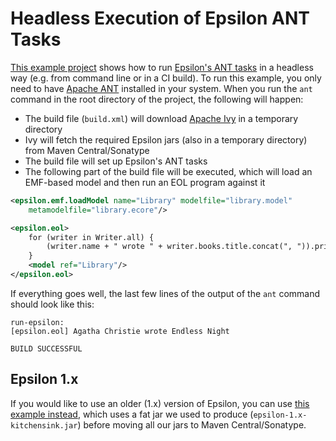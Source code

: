 # Headless Execution of Epsilon ANT Tasks

[This example project](https://git.eclipse.org/c/epsilon/org.eclipse.epsilon.git/tree/examples/org.eclipse.epsilon.examples.workflow.standalone.ivy) shows how to run [Epsilon's ANT tasks](../workflow) in a headless way (e.g. from command line or in a CI build). To run this example, you only need to have [Apache ANT](https://ant.apache.org) installed in your system. When you run the `ant` command in the root directory of the project, the following will happen:

- The build file (`build.xml`) will download [Apache Ivy](https://ant.apache.org/ivy/) in a temporary directory
- Ivy will fetch the required Epsilon jars (also in a temporary directory) from Maven Central/Sonatype
- The build file will set up Epsilon's ANT tasks
- The following part of the build file will be executed, which will load an EMF-based model and then run an EOL program against it

```xml
<epsilon.emf.loadModel name="Library" modelfile="library.model" 
	metamodelfile="library.ecore"/>

<epsilon.eol>
    for (writer in Writer.all) {
        (writer.name + " wrote " + writer.books.title.concat(", ")).println();
    }
    <model ref="Library"/>
</epsilon.eol>
```

If everything goes well, the last few lines of the output of the `ant` command should look like this:

```
run-epsilon:
[epsilon.eol] Agatha Christie wrote Endless Night

BUILD SUCCESSFUL
```

## Epsilon 1.x

If you would like to use an older (1.x) version of Epsilon, you can use [this example instead](https://git.eclipse.org/c/epsilon/org.eclipse.epsilon.git/tree/examples/org.eclipse.epsilon.examples.workflow.standalone), which uses a fat jar we used to produce (`epsilon-1.x-kitchensink.jar`) before moving all our jars to Maven Central/Sonatype.

